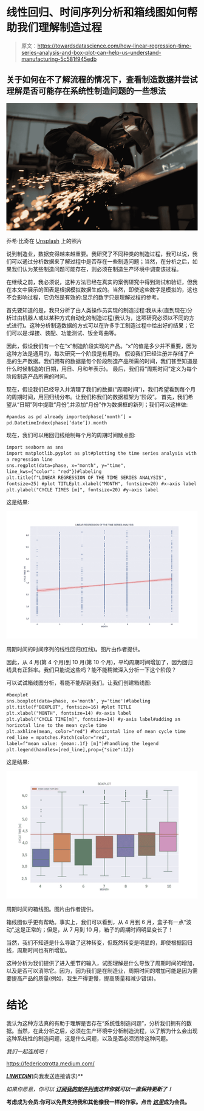 # 线性回归、时间序列分析和箱线图如何帮助我们理解制造过程

> 原文：<https://towardsdatascience.com/how-linear-regression-time-series-analysis-and-box-plot-can-help-us-understand-manufacturing-5c581f945edb>

## 关于如何在不了解流程的情况下，查看制造数据并尝试理解是否可能存在系统性制造问题的一些想法

![](img/425336ea5e1639a0f804bbabfc6f2b3e.png)

乔希·比奇在 [Unsplash](https://unsplash.com/s/photos/manufacturing?utm_source=unsplash&utm_medium=referral&utm_content=creditCopyText) 上的照片

说到制造业，数据变得越来越重要。我研究了不同种类的制造过程，我可以说，我们可以通过分析数据来了解过程中是否存在一些制造问题；当然，在分析之后，如果我们认为某些制造问题可能存在，则必须在制造生产环境中调查该过程。

在继续之前，我必须说，这种方法已经在真实的案例研究中得到测试和验证，但我在本文中展示的图表是根据模拟数据生成的。当然，即使这些数字是模拟的，这也不会影响过程，它仍然是有效的:显示的数字只是理解过程的参考。

首先要知道的是，我只分析了由人类操作员实现的制造过程:我从未(直到现在)分析过由机器人或以某种方式自动化的制造过程(我认为，这项研究必须以不同的方式进行)。这种分析制造数据的方式可以在许多手工制造过程中给出好的结果；它们可以是:焊接、装配、功能测试、钣金弯曲等。

因此，假设我们有一个在“x”制造阶段实现的产品。“x”的值是多少并不重要，因为这种方法是通用的，每次研究一个阶段是有用的。
假设我们已经注册并存储了产品的生产数据。我们拥有的数据是每个阶段制造产品所需的时间，我们甚至知道是什么时候制造的(日期，用日、月和年表示)。
最后，我们将“周期时间”定义为每个阶段制造产品所需的时间。

现在，假设我们已经导入并清理了我们的数据(“周期时间”)，我们希望看到每个月的周期时间，用回归线分布。让我们称我们的数据框架为“阶段”。
首先，我们希望从“日期”列中提取“月份”,并添加“月份”作为数据框的新列；我们可以这样做:

```
#pandas as pd already importedphase[‘month’] = pd.DatetimeIndex(phase[‘date’]).month
```

现在，我们可以用回归线绘制每个月的周期时间散点图:

```
import seaborn as sns
import matplotlib.pyplot as plt#plotting the time series analysis with a regression line
sns.regplot(data=phase, x="month", y="time",
line_kws={"color": "red"})#labeling
plt.title(f"LINEAR REGRESSION OF THE TIME SERIES ANALYSIS", fontsize=25) #plot TITLEplt.xlabel("MONTH", fontsize=20) #x-axis label
plt.ylabel("CYCLE TIMES [m]", fontsize=20) #y-axis label
```

这是结果:

![](img/806c3578b96154832fb79a307e369a02.png)

周期时间的时间序列的线性回归(红线)。图片由作者提供。

因此，从 4 月(第 4 个月)到 10 月(第 10 个月)，平均周期时间增加了，因为回归线具有正斜率。我们只能说这些吗？能不能稍微深入分析一下这个阶段？

可以试试箱线图分析，看能不能帮到我们。让我们创建箱线图:

```
#boxplot
sns.boxplot(data=phase, x='month', y='time')#labeling
plt.title(f"BOXPLOT", fontsize=16) #plot TITLE
plt.xlabel("MONTH", fontsize=14) #x-axis label
plt.ylabel("CYCLE TIME[m]", fontsize=14) #y-axis label#adding an horizotal line to the mean cycle time
plt.axhline(mean, color="red") #horizontal line of mean cycle time
red_line = mpatches.Patch(color="red",
label=f"mean value: {mean:.1f} [m]")#handling the legend
plt.legend(handles=[red_line],prop={"size":12})
```

这是结果:

![](img/f92c92e0c57d60befea21fc140716ef7.png)

周期时间的箱线图。图片由作者提供。

箱线图似乎更有帮助。事实上，我们可以看到，从 4 月到 6 月，盒子有一点“波动”,这是正常的；但是，从 7 月到 10 月，箱子的周期时间明显变长了！

当然，我们不知道是什么导致了这种转变，但既然转变是明显的，即使根据回归线，周期时间也有所增加。

这种分析为我们提供了进入细节的输入，试图理解是什么导致了周期时间的增加，以及是否可以消除它。因为，因为我们是在制造业，周期时间的增加可能是因为需要提高产品的质量(例如，我生产得更慢，提高质量和减少错误)。

# 结论

我认为这种方法真的有助于理解是否存在“系统性制造问题”，分析我们拥有的数据。当然，在此分析之后，必须在生产环境中分析制造流程，以了解为什么会出现这种系统性的制造问题，这是什么问题，以及是否必须消除这种问题。

*我们一起连线吧！*

<https://federicotrotta.medium.com/>

*[***LINKEDIN***](https://www.linkedin.com/in/federico-trotta/)*(向我发送连接请求)**

**如果你愿意，你可以* [***订阅我的邮件列表***](https://federicotrotta.medium.com/subscribe)**这样你就可以一直保持更新了！***

**考虑成为会员:你可以免费支持我和其他像我一样的作家。点击 [***这里***](https://federicotrotta.medium.com/membership)**成为会员。****
